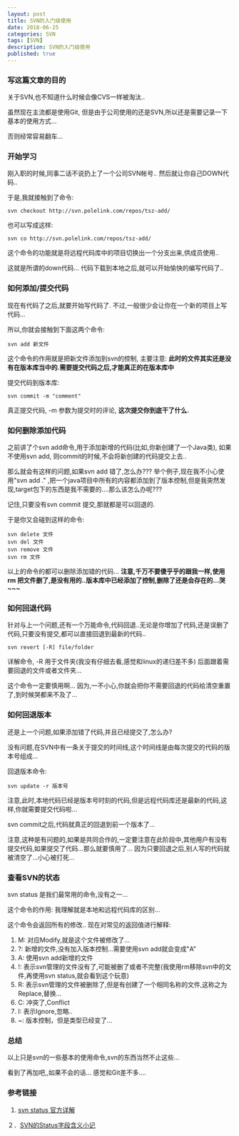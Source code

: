 ```yaml
---
layout: post
title: SVN的入门级使用
date: 2018-06-25
categories: SVN
tags: [SVN]
description: SVN的入门级使用
published: true
---
```


### 写这篇文章的目的

关于SVN,也不知道什么时候会像CVS一样被淘汰..

虽然现在主流都是使用Git, 但是由于公司使用的还是SVN,所以还是需要记录一下基本的使用方式... 

否则经常容易翻车...

### 开始学习

刚入职的时候,同事二话不说扔上了一个公司SVN帐号..  然后就让你自己DOWN代码..

于是,我就接触到了命令: 

    svn checkout http://svn.polelink.com/repos/tsz-add/

也可以写成这样:

    svn co http://svn.polelink.com/repos/tsz-add/

这个命令的功能就是将远程代码库中的项目切换出一个分支出来,供成员使用.. 

这就是所谓的down代码... 代码下载到本地之后,就可以开始愉快的编写代码了..

### 如何添加/提交代码

现在有代码了之后,就要开始写代码了. 不过,一般很少会让你在一个新的项目上写代码... 

所以,你就会接触到下面这两个命令:

    svn add 新文件

这个命令的作用就是把新文件添加到svn的控制, 主要注意: **此时的文件其实还是没有在版本库当中的.需要提交代码之后,才能真正的在版本库中**

提交代码到版本库:

    svn commit -m "comment"

真正提交代码, -m 参数为提交时的评论, **这次提交你到底干了什么.**

### 如何删除添加代码

之前讲了个svn add命令,用于添加新增的代码(比如,你新创建了一个Java类), 如果不使用svn add, 则commit的时候,不会将新创建的代码提交上去..

那么就会有这样的问题,如果svn add 错了,怎么办??? 举个例子,现在我不小心使用"svn add ." ,把一个java项目中所有的内容都添加到了版本控制,但是我突然发现,target包下的东西是我不需要的....那么该怎么办呢??? 

记住,只要没有svn commit 提交,那就都是可以回退的. 

于是你又会碰到这样的命令: 

    svn delete 文件
    svn del 文件
    svn remove 文件
    svn rm 文件

以上的命令的都可以删除添加错的代码... **注意,千万不要傻乎乎的跟我一样,使用rm 把文件删了,是没有用的..版本库中已经添加了控制,删除了还是会存在的...哭~~~**

### 如何回退代码

针对与上一个问题,还有一个万能命令,代码回退..无论是你增加了代码,还是误删了代码,只要没有提交,都可以直接回退到最新的代码.. 

    svn revert [-R] file/folder

详解命令, -R 用于文件夹(我没有仔细去看,感觉和linux的递归差不多) 后面跟着需要回退的文件或者文件夹...

这个命令一定要慎用啊... 因为,一不小心,你就会把你不需要回退的代码给清空重置了,到时候哭都来不及了...

### 如何回退版本

还是上一个问题,如果添加错了代码,并且已经提交了,怎么办?

没有问题,在SVN中有一条关于提交的时间线,这个时间线是由每次提交的代码的版本号组成...

回退版本命令:

    svn update -r 版本号

注意,此时,本地代码已经是版本号时刻的代码,但是远程代码库还是最新的代码,这样,你就需要提交代码啦...

svn commit之后,代码就真正的回退到前一个版本了... 

注意,这种是有问题的,如果是共同合作的,一定要注意在此阶段中,其他用户有没有提交代码,如果提交了代码...那么就要慎用了... 因为只要回退之后,别人写的代码就被清空了...小心被打死...

### 查看SVN的状态

svn status 是我们最常用的命令,没有之一...

这个命令的作用: 我理解就是本地和远程代码库的区别...

这个命令会返回所有的修改.. 现在对常见的返回值进行解释:

1. M: 对应Modify,就是这个文件被修改了...
2. ?: 新增的文件,没有加入版本控制...需要使用svn add就会变成"A"
3. A: 使用svn add新增的文件
4. !: 表示svn管理的文件没有了,可能被删了或者不完整(我使用rm移除svn中的文件,再使用svn status,就会看到这个玩意)
5. R: 表示svn管理的文件被删除了,但是有创建了一个相同名称的文件,这称之为Replace,替换...
6. C: 冲突了,Conflict
7. I: 表示Ignore,忽略..
8. ~: 版本控制，但是类型已经变了...

### 总结

以上只是svn的一些基本的使用命令,svn的东西当然不止这些... 

看到了再加吧,,如果不会的话... 感觉和Git差不多....

### 参考链接

1. <a href="http://svnbook.red-bean.com/en/1.7/svn.ref.svn.c.status.html">svn status 官方详解</a>

２．<a href="http://blog.chinaunix.net/uid-9688646-id-3451900.html">SVN的Status字段含义小记</a>